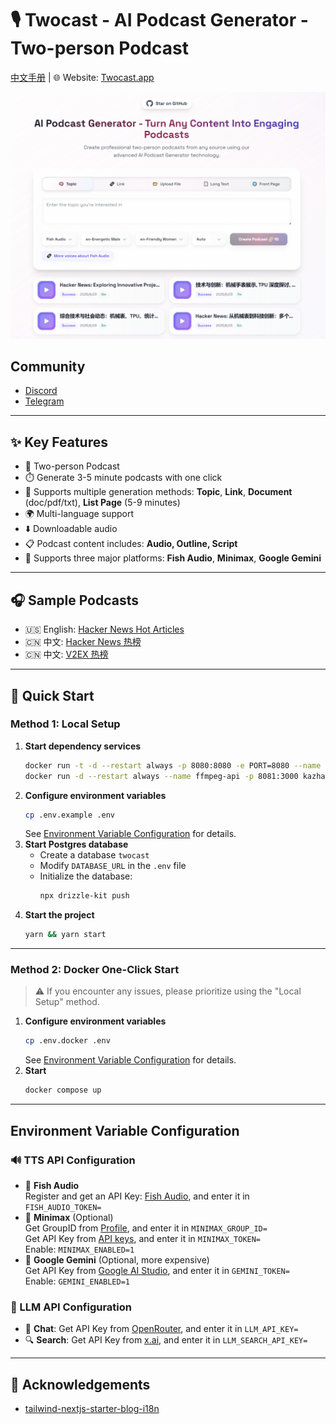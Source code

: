 # 🎙️ Twocast - AI Podcast Generator - Two-person Podcast
[中文手册](./README.zh-CN.md) | 🌐 Website: [Twocast.app](https://twocast.app/)

![Screenshot](./public/assets/img/image.png)

## Community
- [Discord](https://discord.gg/VJREVF9Ja3)
- [Telegram](https://t.me/+FYXV9IAVqcY5MTYx)

---

## ✨ Key Features

- 👥 Two-person Podcast
- ⏱️ Generate 3-5 minute podcasts with one click
- 🧠 Supports multiple generation methods: **Topic**, **Link**, **Document** (doc/pdf/txt), **List Page** (5-9 minutes)
- 🌍 Multi-language support
- ⬇️ Downloadable audio
- 📋 Podcast content includes: **Audio, Outline, Script**
- 🔌 Supports three major platforms: **Fish Audio**, **Minimax**, **Google Gemini**

---

## 🎧 Sample Podcasts

- 🇺🇸 English: [Hacker News Hot Articles](https://twocast.app/podcast/vs962a7f-9461-4875-b7c7-2f5aca66126e)
- 🇨🇳 中文: [Hacker News 热榜](https://twocast.app/podcast/vs789e71-b192-4374-93a2-8177f457ba5c)
- 🇨🇳 中文: [V2EX 热榜](https://twocast.app/podcast/vsbed589-6493-4ac2-8217-64d82b1ecafa)

---

## 🚀 Quick Start

### Method 1: Local Setup

1.  **Start dependency services**
    ```bash
    docker run -t -d --restart always -p 8080:8080 -e PORT=8080 --name textract bespaloff/textract-rest-api:v4.0.2
    docker run -d --restart always --name ffmpeg-api -p 8081:3000 kazhar/ffmpeg-api
    ```
2.  **Configure environment variables**
    ```bash
    cp .env.example .env
    ```
    See [Environment Variable Configuration](#environment-variable-configuration) for details.
3.  **Start Postgres database**
    -   Create a database `twocast`
    -   Modify `DATABASE_URL` in the `.env` file
    -   Initialize the database:
        ```bash
        npx drizzle-kit push
        ```
4.  **Start the project**
    ```bash
    yarn && yarn start
    ```

---

### Method 2: Docker One-Click Start

> ⚠️ If you encounter any issues, please prioritize using the "Local Setup" method.

1.  **Configure environment variables**
    ```bash
    cp .env.docker .env
    ```
    See [Environment Variable Configuration](#environment-variable-configuration) for details.
2.  **Start**
    ```bash
    docker compose up
    ```

---

## Environment Variable Configuration

### 🔊 TTS API Configuration

-   🎏 **Fish Audio**  
    Register and get an API Key: [Fish Audio](https://bit.ly/4k7AXHt), and enter it in `FISH_AUDIO_TOKEN=`
-   🦾 **Minimax** (Optional)  
    Get GroupID from [Profile](https://www.minimax.io/platform/user-center/basic-information), and enter it in `MINIMAX_GROUP_ID=`  
    Get API Key from [API keys](https://www.minimax.io/platform/user-center/basic-information/interface-key), and enter it in `MINIMAX_TOKEN=`  
    Enable: `MINIMAX_ENABLED=1`
-   🌈 **Google Gemini** (Optional, more expensive)  
    Get API Key from [Google AI Studio](https://aistudio.google.com/gen-media), and enter it in `GEMINI_TOKEN=`  
    Enable: `GEMINI_ENABLED=1`

### 🤖 LLM API Configuration

-   💬 **Chat**: Get API Key from [OpenRouter](https://openrouter.ai), and enter it in `LLM_API_KEY=`
-   🔍 **Search**: Get API Key from [x.ai](https://console.x.ai/), and enter it in `LLM_SEARCH_API_KEY=`

---

## 🙏 Acknowledgements

-   [tailwind-nextjs-starter-blog-i18n](https://github.com/PxlSyl/tailwind-nextjs-starter-blog-i18n)